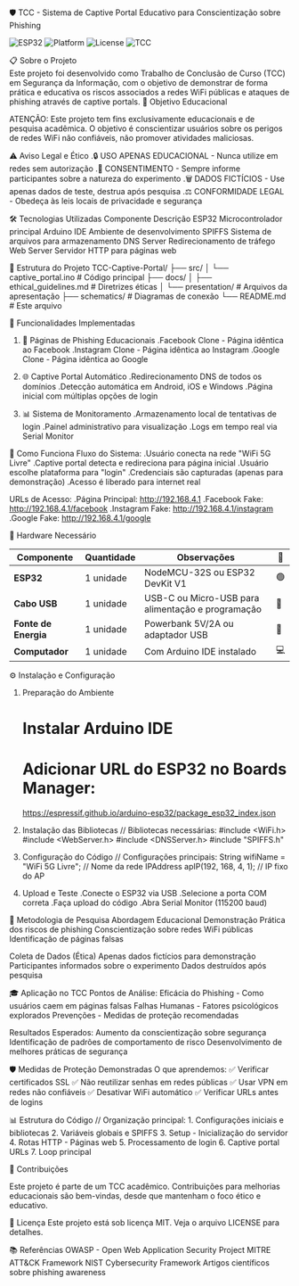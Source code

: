 🛡️ TCC - Sistema de Captive Portal Educativo para Conscientização sobre Phishing

![ESP32](https://img.shields.io/badge/ESP32-NodeMCU-green)
![Platform](https://img.shields.io/badge/Platform-Arduino_IDE-blue)
![License](https://img.shields.io/badge/License-MIT-yellow)
![TCC](https://img.shields.io/badge/Project-TCC_Security-orange)

📋 Sobre o Projeto<br>
Este projeto foi desenvolvido como Trabalho de Conclusão de Curso (TCC) em Segurança da Informação, com o objetivo de demonstrar de forma prática e educativa os riscos associados a redes WiFi públicas e ataques de phishing através de captive portals.
🎯 Objetivo Educacional


ATENÇÃO: Este projeto tem fins exclusivamente educacionais e de pesquisa acadêmica. O objetivo é conscientizar usuários sobre os perigos de redes WiFi não confiáveis, não promover atividades maliciosas.


⚠️ Aviso Legal e Ético
 .🔒 USO APENAS EDUCACIONAL - Nunca utilize em redes sem autorização
 .📝 CONSENTIMENTO - Sempre informe participantes sobre a natureza do experimento
 .🗑️ DADOS FICTÍCIOS - Use apenas dados de teste, destrua após pesquisa
 .⚖️ CONFORMIDADE LEGAL - Obedeça às leis locais de privacidade e segurança
	
	
🛠️ Tecnologias Utilizadas
Componente	Descrição
ESP32	Microcontrolador principal
Arduino IDE	Ambiente de desenvolvimento
SPIFFS	Sistema de arquivos para armazenamento
DNS Server	Redirecionamento de tráfego
Web Server	Servidor HTTP para páginas web


📁 Estrutura do Projeto
TCC-Captive-Portal/
├── src/
│   └── captive_portal.ino      # Código principal
├── docs/
│   ├── ethical_guidelines.md   # Diretrizes éticas
│   └── presentation/           # Arquivos da apresentação
├── schematics/                 # Diagramas de conexão
└── README.md                   # Este arquivo


🔧 Funcionalidades Implementadas
1. 🎣 Páginas de Phishing Educacionais
 .Facebook Clone - Página idêntica ao Facebook
 .Instagram Clone - Página idêntica ao Instagram
 .Google Clone - Página idêntica ao Google


2. 🌐 Captive Portal Automático
 .Redirecionamento DNS de todos os domínios
 .Detecção automática em Android, iOS e Windows
 .Página inicial com múltiplas opções de login


3. 📊 Sistema de Monitoramento
 .Armazenamento local de tentativas de login
 .Painel administrativo para visualização
 .Logs em tempo real via Serial Monitor


🚀 Como Funciona
Fluxo do Sistema:
 .Usuário conecta na rede "WiFi 5G Livre"
 .Captive portal detecta e redireciona para página inicial
 .Usuário escolhe plataforma para "login"
 .Credenciais são capturadas (apenas para demonstração)
 .Acesso é liberado para internet real
 
 
URLs de Acesso:
 .Página Principal: http://192.168.4.1
 .Facebook Fake: http://192.168.4.1/facebook
 .Instagram Fake: http://192.168.4.1/instagram
 .Google Fake: http://192.168.4.1/google
 

🔌 Hardware Necessário
<table> <thead> <tr> <th>Componente</th> <th>Quantidade</th> <th>Observações</th> <th>📸</th> </tr> </thead> <tbody> <tr> <td><strong>ESP32</strong></td> <td>1 unidade</td> <td>NodeMCU-32S ou ESP32 DevKit V1</td> <td>🟢</td> </tr> <tr> <td><strong>Cabo USB</strong></td> <td>1 unidade</td> <td>USB-C ou Micro-USB para alimentação e programação</td> <td>🔌</td> </tr> <tr> <td><strong>Fonte de Energia</strong></td> <td>1 unidade</td> <td>Powerbank 5V/2A ou adaptador USB</td> <td>🔋</td> </tr> <tr> <td><strong>Computador</strong></td> <td>1 unidade</td> <td>Com Arduino IDE instalado</td> <td>💻</td> </tr> </tbody> </table>


⚙️ Instalação e Configuração
1. Preparação do Ambiente
	# Instalar Arduino IDE
	# Adicionar URL do ESP32 no Boards Manager:
	https://espressif.github.io/arduino-esp32/package_esp32_index.json
 

2. Instalação das Bibliotecas
// Bibliotecas necessárias:
#include <WiFi.h>
#include <WebServer.h>
#include <DNSServer.h>
#include "SPIFFS.h"
 
 
3. Configuração do Código
// Configurações principais:
String wifiName = "WiFi 5G Livre";  // Nome da rede
IPAddress apIP(192, 168, 4, 1);     // IP fixo do AP
 
 
4. Upload e Teste
 .Conecte o ESP32 via USB
 .Selecione a porta COM correta
 .Faça upload do código
 .Abra Serial Monitor (115200 baud)
 
 
 📖 Metodologia de Pesquisa
Abordagem Educacional
    Demonstração Prática dos riscos de phishing
    Conscientização sobre redes WiFi públicas
    Identificação de páginas falsas


Coleta de Dados (Ética)
    Apenas dados fictícios para demonstração
    Participantes informados sobre o experimento
    Dados destruídos após pesquisa


🎓 Aplicação no TCC
Pontos de Análise:
    Eficácia do Phishing - Como usuários caem em páginas falsas
    Falhas Humanas - Fatores psicológicos explorados
    Prevenções - Medidas de proteção recomendadas


Resultados Esperados:
    Aumento da conscientização sobre segurança
    Identificação de padrões de comportamento de risco
    Desenvolvimento de melhores práticas de segurança


🛡️ Medidas de Proteção Demonstradas
O que aprendemos:
    ✅ Verificar certificados SSL
    ✅ Não reutilizar senhas em redes públicas
    ✅ Usar VPN em redes não confiáveis
    ✅ Desativar WiFi automático
    ✅ Verificar URLs antes de logins
 
 
📊 Estrutura do Código
	// Organização principal:
	1. Configurações iniciais e bibliotecas
	2. Variáveis globais e SPIFFS
	3. Setup - Inicialização do servidor
	4. Rotas HTTP - Páginas web
	5. Processamento de login
	6. Captive portal URLs
	7. Loop principal
 
🤝 Contribuições

Este projeto é parte de um TCC acadêmico. Contribuições para melhorias educacionais são bem-vindas, desde que mantenham o foco ético e educativo.


📜 Licença
Este projeto está sob licença MIT. Veja o arquivo LICENSE para detalhes.


📚 Referências
    OWASP - Open Web Application Security Project
    MITRE ATT&CK Framework
    NIST Cybersecurity Framework
    Artigos científicos sobre phishing awareness
